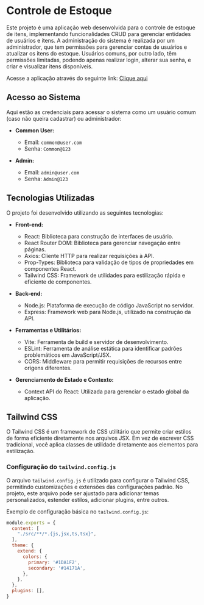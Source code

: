 # Controle de Estoque

Este projeto é uma aplicação web desenvolvida para o controle de estoque de itens, implementando funcionalidades CRUD para gerenciar entidades de usuários e itens. A administração do sistema é realizada por um administrador, que tem permissões para gerenciar contas de usuários e atualizar os itens do estoque. Usuários comuns, por outro lado, têm permissões limitadas, podendo apenas realizar login, alterar sua senha, e criar e visualizar itens disponíveis.

Acesse a aplicação através do seguinte link: [Clique aqui](https://react-stock-dev.vercel.app/)

## Acesso ao Sistema

Aqui estão as credenciais para acessar o sistema como um usuário comum (caso não queira cadastrar) ou administrador:

- **Common User:**
  - Email: `common@user.com`
  - Senha: `Common@123`

- **Admin:**
  - Email: `admin@user.com`
  - Senha: `Admin@123`

## Tecnologias Utilizadas

O projeto foi desenvolvido utilizando as seguintes tecnologias:

- **Front-end:**
  - React: Biblioteca para construção de interfaces de usuário.
  - React Router DOM: Biblioteca para gerenciar navegação entre páginas.
  - Axios: Cliente HTTP para realizar requisições à API.
  - Prop-Types: Biblioteca para validação de tipos de propriedades em componentes React.
  - Tailwind CSS: Framework de utilidades para estilização rápida e eficiente de componentes.

- **Back-end:**
  - Node.js: Plataforma de execução de código JavaScript no servidor.
  - Express: Framework web para Node.js, utilizado na construção da API.

- **Ferramentas e Utilitários:**
  - Vite: Ferramenta de build e servidor de desenvolvimento.
  - ESLint: Ferramenta de análise estática para identificar padrões problemáticos em JavaScript/JSX.
  - CORS: Middleware para permitir requisições de recursos entre origens diferentes.

- **Gerenciamento de Estado e Contexto:**
  - Context API do React: Utilizada para gerenciar o estado global da aplicação.

## Tailwind CSS

O Tailwind CSS é um framework de CSS utilitário que permite criar estilos de forma eficiente diretamente nos arquivos JSX. Em vez de escrever CSS tradicional, você aplica classes de utilidade diretamente aos elementos para estilização.

### Configuração do `tailwind.config.js`

O arquivo `tailwind.config.js` é utilizado para configurar o Tailwind CSS, permitindo customizações e extensões das configurações padrão. No projeto, este arquivo pode ser ajustado para adicionar temas personalizados, estender estilos, adicionar plugins, entre outros.

Exemplo de configuração básica no `tailwind.config.js`:

```javascript
module.exports = {
  content: [
    "./src/**/*.{js,jsx,ts,tsx}",
  ],
  theme: {
    extend: {
      colors: {
        primary: '#1DA1F2',
        secondary: '#14171A',
      },
    },
  },
  plugins: [],
}
